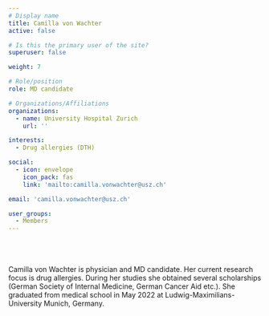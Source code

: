 ```yaml
---
# Display name
title: Camilla von Wachter
active: false

# Is this the primary user of the site?
superuser: false

weight: 7

# Role/position
role: MD candidate

# Organizations/Affiliations
organizations:
  - name: University Hospital Zurich
    url: ''

interests:
  - Drug allergies (DTH)

social:
  - icon: envelope
    icon_pack: fas
    link: 'mailto:camilla.vonwachter@usz.ch'

email: 'camilla.vonwachter@usz.ch'

user_groups:
  - Members
---
```

<br>
<br>
<br>
Camilla von Wachter is physician and MD candidate. Her current research focus is drug allergies. During her studies she obtained several scholarships (German Society of Internal Medicine, German Cancer Aid etc.). She graduated from medical school in May 2022 at Ludwig-Maximilians-University Munich, Germany.
